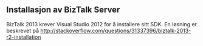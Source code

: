 ## Installasjon av BizTalk Server

BizTalk 2013 krever Visual Studio 2012 for å installere sitt SDK.  En løsning er beskrevet på http://stackoverflow.com/questions/31337396/biztalk-2013-r2-installation
